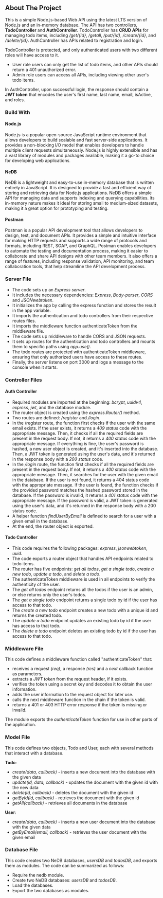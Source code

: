 ## **About The Project**

This is a simple Node.js-based Web API using the latest LTS version of Node.js and an in-memory database. The API has two controllers, **TodoController** and **AuthController**. TodoController has **CRUD APIs** for managing todo items, including */get/{id}*, */getall*, */put/{id}*, */create/{id}*, and */delete/{id}*. AuthController has APIs related to registration and login.

TodoController is protected, and only authenticated users with two different roles will have access to it. 

* User role users can only get the list of todo items, and other APIs should return a 401 unauthorized error. 
* Admin role users can access all APIs, including viewing other user's todo items.

In AuthController, upon successful login, the response should contain a **JWT token** that encodes the user's first name, last name, email, isActive, and roles.

### **Build With**

#### **Node.js**
Node.js is a popular open-source JavaScript runtime environment that allows developers to build scalable and fast server-side applications. It provides a non-blocking I/O model that enables developers to handle multiple client requests simultaneously. Node.js is highly extensible and has a vast library of modules and packages available, making it a go-to choice for developing web applications.

#### **NeDB**
NeDB is a lightweight and easy-to-use in-memory database that is written entirely in JavaScript. It is designed to provide a fast and efficient way of storing and retrieving data for Node.js applications. NeDB offers a simple API for managing data and supports indexing and querying capabilities. Its in-memory nature makes it ideal for storing small to medium-sized datasets, making it a great option for prototyping and testing.

#### **Postman**
Postman is a popular API development tool that allows developers to design, test, and document APIs. It provides a simple and intuitive interface for making HTTP requests and supports a wide range of protocols and formats, including REST, SOAP, and GraphQL. Postman enables developers to automate the testing and documentation process, making it easier to collaborate and share API designs with other team members. It also offers a range of features, including response validation, API monitoring, and team collaboration tools, that help streamline the API development process.

### **Server File**

* The code sets up an *Express server*.
* It includes the necessary dependencies: *Express*, *Body-parser*, *CORS* and *JSONwebtoken*.
* It initializes the app by calling the express function and stores the result in the app variable.
* It imports the authentication and todo controllers from their respective routes files.
* It imports the middleware function authenticateToken from the middleware file.
* The code sets up middleware to handle CORS and JSON requests.
* It sets up routes for the authentication and todo controllers and mounts them to specific paths using *app.use()*.
* The todo routes are protected with authenticateToken middleware, ensuring that only authorized users have access to these routes.
* Finally, the server listens on port 3000 and logs a message to the console when it starts.

### **Controller Files**

#### **Auth Controller**
* Required modules are imported at the beginning: *bcrypt*, *uuidv4*, *express*, *jwt*, and the database module.
* The router object is created using the *express.Router()* method.
* Two routes are defined: */register* and */login*.
* In the /register route, the function first checks if the user with the same email exists. If the user exists, it returns a *409 status* code with the appropriate message. Then, it checks if all the required fields are present in the request body. If not, it returns a *400 status* code with the appropriate message. If everything is fine, the user's password is hashed, a new user object is created, and it's inserted into the database. Then, a JWT token is generated using the user's data, and it's returned in the response body with a *200 status* code.
* In the */login* route, the function first checks if all the required fields are present in the request body. If not, it returns a *400 status* code with the appropriate message. Then, it searches for the user with the given email in the database. If the user is not found, it returns a 404 status code with the appropriate message. If the user is found, the function checks if the provided password matches the hashed password stored in the database. If the password is invalid, it returns a *401 status* code with the appropriate message. If the password is valid, a JWT token is generated using the user's data, and it's returned in the response body with a 200 status code.
* A helper function *findUserByEmail* is defined to search for a user with a given email in the database.
* At the end, the router object is exported.

#### **Todo Controller**
* This code requires the following packages: *express*, *jsonwebtoken*, *uuid*.
* The code exports a router object that handles API endpoints related to todo items.
* The router has five endpoints: *get all todos*, *get a single todo*, *create a new todo*, *update a todo*, and *delete a todo*.
* The authenticateToken middleware is used in all endpoints to verify the authenticity of the user.
* The *get all todos* endpoint returns all the todos if the user is an admin, or else returns only the user's todos.
* The *get a single todo* endpoint returns a single todo by id if the user has access to that todo.
* The *create a new todo* endpoint creates a new todo with a unique id and returns the created todo.
* The *update a todo* endpoint updates an existing todo by id if the user has access to that todo.
* The *delete a todo* endpoint deletes an existing todo by id if the user has access to that todo.

### **Middleware File**

This code defines a middleware function called "authenticateToken" that:

* receives a request *(req)*, a response *(res)* and a *next* callback function as parameters.
* extracts a *JWT token* from the request header, if it exists.
* verifies the token using a secret key and decodes it to obtain the user information.
* adds the user information to the request object for later use.
* calls the next middleware function in the chain if the token is valid.
* returns a 401 or 403 HTTP error response if the token is missing or invalid.

The module exports the *authenticateToken* function for use in other parts of the application.

### **Model File**

This code defines two objects, Todo and User, each with several methods that interact with a database.

**Todo**:
* *create(data, callback)* - inserts a new document into the database with the given data
* *update(id, data, callback)* - updates the document with the given id with the new data
* *delete(id, callback)* - deletes the document with the given id
* *getById(id, callback)* - retrieves the document with the given id
* *getAll(callback)* - retrieves all documents in the database

**User**:
* *create(data, callback)* - inserts a new user document into the database with the given data
* *getByEmail(email, callback)* - retrieves the user document with the given email

### **Database File**

This code creates two NeDB databases, *usersDB* and *todosDB*, and exports them as modules. The code can be summarized as follows:

* Require the nedb module.
* Create two NeDB databases: *usersDB* and *todosDB*.
* Load the databases.
* Export the two databases as modules.
